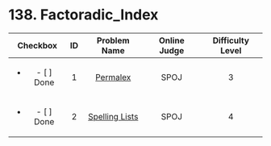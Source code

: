 # 138. Factoradic_Index


| Checkbox | ID | Problem Name|Online Judge|Difficulty Level|
|:---:|:---:|:---:|:---:|:---:|
|<ul><li>- [ ] Done</li></ul>|1|[Permalex](http://www.spoj.com/problems/PRMLX/)|SPOJ|3|
|<ul><li>- [ ] Done</li></ul>|2|[Spelling Lists](http://www.spoj.com/problems/MIB/)|SPOJ|4|
